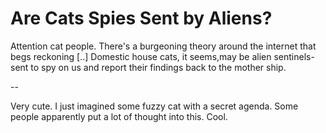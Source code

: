 # Are Cats Spies Sent by Aliens?

Attention cat people. There's a burgeoning theory around the internet
that begs reckoning [..] Domestic house cats, it seems,may be alien
sentinels-sent to spy on us and report their findings back to the
mother ship.

--

Very cute. I just imagined some fuzzy cat with a secret agenda. Some
people apparently put a lot of thought into this. Cool.
















